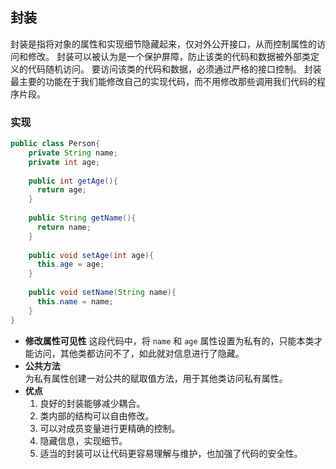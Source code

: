 ## 封装
封装是指将对象的属性和实现细节隐藏起来，仅对外公开接口，从而控制属性的访问和修改。
封装可以被认为是一个保护屏障，防止该类的代码和数据被外部类定义的代码随机访问。
要访问该类的代码和数据，必须通过严格的接口控制。
封装最主要的功能在于我们能修改自己的实现代码，而不用修改那些调用我们代码的程序片段。
### 实现
```java
public class Person{
    private String name;
    private int age;
    ​
    public int getAge(){
      return age;
    }
    ​
    public String getName(){
      return name;
    }
    ​
    public void setAge(int age){
      this.age = age;
    }
    ​
    public void setName(String name){
      this.name = name;
    }
}
```
- **修改属性可见性**
	这段代码中，将 `name` 和 `age` 属性设置为私有的，只能本类才能访问，其他类都访问不了，如此就对信息进行了隐藏。
- **公共方法**  
	为私有属性创建一对公共的赋取值方法，用于其他类访问私有属性。
- **优点**  
	1. 良好的封装能够减少耦合。
	2. 类内部的结构可以自由修改。
	3. 可以对成员变量进行更精确的控制。
	4. 隐藏信息，实现细节。
	5. 适当的封装可以让代码更容易理解与维护，也加强了代码的安全性。